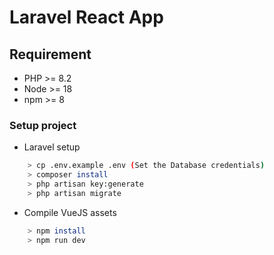 # Laravel React App

## Requirement

- PHP >= 8.2
- Node >= 18
- npm >= 8

### Setup project

- Laravel setup

```sh
    > cp .env.example .env (Set the Database credentials)
    > composer install
    > php artisan key:generate
    > php artisan migrate
```

- Compile VueJS assets

```sh
    > npm install
    > npm run dev
```